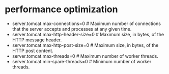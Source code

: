 # performance optimization


* server.tomcat.max-connections=0 # Maximum number of connections that the server accepts and processes at any given time.
* server.tomcat.max-http-header-size=0 # Maximum size, in bytes, of the HTTP message header.
* server.tomcat.max-http-post-size=0 # Maximum size, in bytes, of the HTTP post content.
* server.tomcat.max-threads=0 # Maximum number of worker threads.
* server.tomcat.min-spare-threads=0 # Minimum number of worker threads.